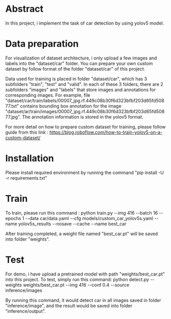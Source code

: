 # Abstract
In this project, i implement the task of car detection by using yolov5 model. 

# Data preparation
For visualization of dataset architecture, i only upload a few images and labels into the "dataset/car" folder. You can prepare your own custom dataset by follow format of the folder "dataset/car" of this project. 

Data used for training is placed in folder "dataset/car", which has 3 subfolders "train", "test" and "valid". In each of these 3 folders, there are 2 subfolders "images" and "labels" that store images and annotations for corresponding images. For example, file "dataset/car/train/labels/00007_jpg.rf.449c08b30f6d323bfbf203d65fd50877.txt" contains bounding box annotation for the image "dataset/ar/train/images/00007_jpg.rf.449c08b30f6d323bfbf203d65fd50877.jpg". The annotation information is stored in the yolov5 format.

For more detail on how to prepare custom dataset for training, please follow guide from this link : https://blog.roboflow.com/how-to-train-yolov5-on-a-custom-dataset/

# Installation 
Please install required environment by running the command "pip install -U -r requirements.txt" 

# Train 
To train, please run this command :
python train.py --img 416 --batch 16 --epochs 1 --data car/data.yaml --cfg models/custom_car_yolov5s.yaml --name yolov5s_results --nosave --cache --name best_car

After training completed, a weight file named "best_car.pt" will be saved into folder "weights".

# Test 
For demo, i have upload a pretrained model with path "weights/best_car.pt" into this project. To test, simply run this command: 
python detect.py --weights weights/best_car.pt --img 416 --conf 0.4 --source inference/images

By running this command, it would detect car in all images saved in folder "inference/image", and the result would be saved into folder "inference/output".

